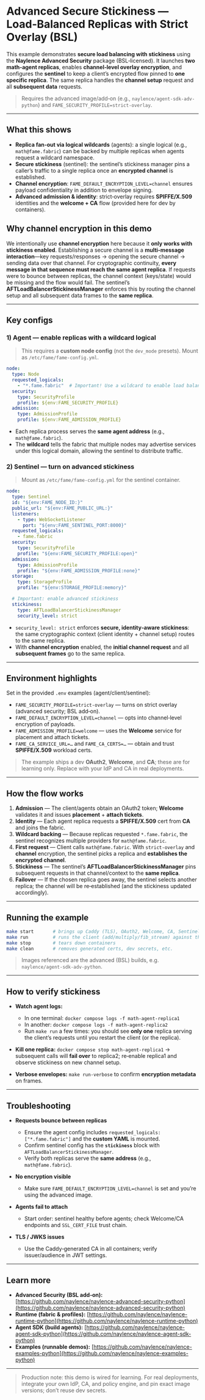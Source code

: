 # Advanced Secure Stickiness — Load‑Balanced Replicas with Strict Overlay (BSL)

This example demonstrates **secure load balancing with stickiness** using the **Naylence Advanced Security** package (BSL‑licensed). It launches **two math‑agent replicas**, enables **channel‑level overlay encryption**, and configures the **sentinel** to keep a client’s encrypted flow pinned to **one specific replica**. The same replica handles the **channel setup** request and all **subsequent data** requests.

> Requires the advanced image/add‑on (e.g., `naylence/agent-sdk-adv-python`) and `FAME_SECURITY_PROFILE=strict-overlay`.

---

## What this shows

* **Replica fan‑out via logical wildcards** (agents): a single logical (e.g., `math@fame.fabric`) can be backed by multiple replicas when agents request a wildcard namespace.
* **Secure stickiness** (sentinel): the sentinel’s stickiness manager pins a caller’s traffic to a single replica once an **encrypted channel** is established.
* **Channel encryption**: `FAME_DEFAULT_ENCRYPTION_LEVEL=channel` ensures payload confidentiality in addition to envelope signing.
* **Advanced admission & identity**: strict‑overlay requires **SPIFFE/X.509** identities and the **welcome + CA** flow (provided here for dev by containers).

## Why channel encryption in this demo

We intentionally use **channel encryption** here because it **only works with stickiness enabled**. Establishing a secure channel is a **multi-message interaction**—key requests/responses → opening the secure channel → sending data over that channel. For cryptographic continuity, **every message in that sequence must reach the same agent replica**. If requests were to bounce between replicas, the channel context (keys/state) would be missing and the flow would fail. The sentinel’s **AFTLoadBalancerStickinessManager** enforces this by routing the channel setup and all subsequent data frames to the **same replica**.

---

## Key configs

### 1) Agent — enable replicas with a wildcard logical

> This requires a **custom node config** (not the `dev_mode` presets). Mount as `/etc/fame/fame-config.yml`.

```yaml
node:
  type: Node
  requested_logicals:
    - "*.fame.fabric"  # Important! Use a wildcard to enable load balancing!
  security:
    type: SecurityProfile
    profile: ${env:FAME_SECURITY_PROFILE}
  admission:
    type: AdmissionProfile
    profile: ${env:FAME_ADMISSION_PROFILE}
```

* Each replica process serves the **same agent address** (e.g., `math@fame.fabric`).
* The **wildcard** tells the fabric that multiple nodes may advertise services under this logical domain, allowing the sentinel to distribute traffic.

### 2) Sentinel — turn on advanced stickiness

> Mount as `/etc/fame/fame-config.yml` for the sentinel container.

```yaml
node:
  type: Sentinel
  id: "${env:FAME_NODE_ID:}"
  public_url: "${env:FAME_PUBLIC_URL:}"
  listeners:
    - type: WebSocketListener
      port: "${env:FAME_SENTINEL_PORT:8000}"
  requested_logicals:
    - fame.fabric
  security:
    type: SecurityProfile
    profile: "${env:FAME_SECURITY_PROFILE:open}"
  admission:
    type: AdmissionProfile
    profile: "${env:FAME_ADMISSION_PROFILE:none}"
  storage:
    type: StorageProfile
    profile: "${env:STORAGE_PROFILE:memory}"

  # Important: enable advanced stickiness
  stickiness:
    type: AFTLoadBalancerStickinessManager
    security_level: strict
```

* `security_level: strict` enforces **secure, identity‑aware stickiness**: the same cryptographic context (client identity + channel setup) routes to the same replica.
* With **channel encryption** enabled, the **initial channel request** and all **subsequent frames** go to the same replica.

---

## Environment highlights

Set in the provided `.env` examples (agent/client/sentinel):

* `FAME_SECURITY_PROFILE=strict-overlay` — turns on strict overlay (advanced security; BSL add‑on).
* `FAME_DEFAULT_ENCRYPTION_LEVEL=channel` — opts into channel‑level encryption of payloads.
* `FAME_ADMISSION_PROFILE=welcome` — uses the **Welcome** service for placement and attach tickets.
* `FAME_CA_SERVICE_URL=…` and `FAME_CA_CERTS=…` — obtain and trust **SPIFFE/X.509** workload certs.

> The example ships a dev **OAuth2**, **Welcome**, and **CA**; these are for learning only. Replace with your IdP and CA in real deployments.

---

## How the flow works

1. **Admission** — The client/agents obtain an OAuth2 token; **Welcome** validates it and issues **placement** + **attach tickets**.
2. **Identity** — Each agent replica requests a **SPIFFE/X.509** cert from **CA** and joins the fabric.
3. **Wildcard backing** — Because replicas requested `*.fame.fabric`, the sentinel recognizes multiple providers for `math@fame.fabric`.
4. **First request** — Client calls `math@fame.fabric`. With `strict-overlay` and **channel** encryption, the sentinel picks a replica and **establishes the encrypted channel**.
5. **Stickiness** — The sentinel’s **AFTLoadBalancerStickinessManager** pins subsequent requests in that channel/context to the **same replica**.
6. **Failover** — If the chosen replica goes away, the sentinel selects another replica; the channel will be re‑established (and the stickiness updated accordingly).

---

## Running the example

```bash
make start       # brings up Caddy (TLS), OAuth2, Welcome, CA, Sentinel, and two math‑agent replicas
make run         # runs the client (add/multiply/fib_stream) against the sticky, encrypted path
make stop        # tears down containers
make clean       # removes generated certs, dev secrets, etc.
```

> Images referenced are the advanced (BSL) builds, e.g. `naylence/agent-sdk-adv-python`.

---

## How to verify stickiness

* **Watch agent logs:**

  * In one terminal: `docker compose logs -f math-agent-replica1`
  * In another: `docker compose logs -f math-agent-replica2`
  * Run `make run` a few times: you should see **only one** replica serving the client’s requests until you restart the client (or the replica).
* **Kill one replica:** `docker compose stop math-agent-replica1` → subsequent calls will **fail over** to replica2; re‑enable replica1 and observe stickiness on new channel setup.
* **Verbose envelopes:** `make run-verbose` to confirm **encryption metadata** on frames.

---

## Troubleshooting

* **Requests bounce between replicas**

  * Ensure the agent config includes `requested_logicals: ["*.fame.fabric"]` and the **custom YAML** is mounted.
  * Confirm sentinel config has the **`stickiness`** block with `AFTLoadBalancerStickinessManager`.
  * Verify both replicas serve the **same address** (e.g., `math@fame.fabric`).
* **No encryption visible**

  * Make sure `FAME_DEFAULT_ENCRYPTION_LEVEL=channel` is set and you’re using the advanced image.
* **Agents fail to attach**

  * Start order: sentinel healthy before agents; check Welcome/CA endpoints and `SSL_CERT_FILE` trust chain.
* **TLS / JWKS issues**

  * Use the Caddy‑generated CA in all containers; verify issuer/audience in JWT settings.

---

## Learn more

* **Advanced Security (BSL add‑on):** [https://github.com/naylence/naylence-advanced-security-python](https://github.com/naylence/naylence-advanced-security-python)
* **Runtime (fabric & profiles):** [https://github.com/naylence/naylence-runtime-python](https://github.com/naylence/naylence-runtime-python)
* **Agent SDK (build agents):** [https://github.com/naylence/naylence-agent-sdk-python](https://github.com/naylence/naylence-agent-sdk-python)
* **Examples (runnable demos):** [https://github.com/naylence/naylence-examples-python](https://github.com/naylence/naylence-examples-python)

---

> Production note: this demo is wired for learning. For real deployments, integrate your own IdP, CA, and policy engine, and pin exact image versions; don’t reuse dev secrets.
